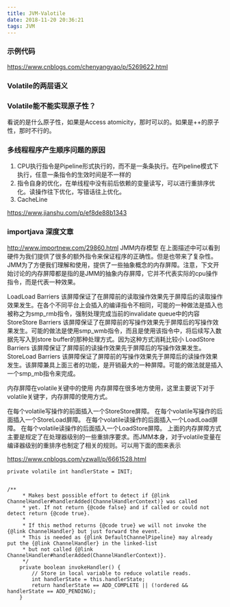 ```yaml
---
title: JVM-Valotile
date: 2018-11-20 20:36:21
tags: JVM
---
```


### 示例代码
https://www.cnblogs.com/chenyangyao/p/5269622.html

### Volatile的两层语义

### Volatile能不能实现原子性？
看说的是什么原子性，如果是Access atomicity，那时可以的。如果是++的原子性，那时不行的。


### 多线程程序产生顺序问题的原因
1. CPU执行指令是Pipeline形式执行的，而不是一条条执行。在Pipeline模式下执行，任意一条指令的生效时间是不一样的
2. 指令自身的优化，在单线程中没有前后依赖的变量读写，可以进行重排序优化。读操作往下优化，写错话往上优化。
3. CacheLine



https://www.jianshu.com/p/ef8de88b1343


### importjava 深度文章
http://www.importnew.com/29860.html
JMM内存模型
在上面描述中可以看到硬件为我们提供了很多的额外指令来保证程序的正确性。但是也带来了复杂性。JMM为了方便我们理解和使用，提供了一些抽象概念的内存屏障。注意，下文开始讨论的内存屏障都是指的是JMM的抽象内存屏障，它并不代表实际的cpu操作指令，而是代表一种效果。

LoadLoad Barriers
该屏障保证了在屏障前的读取操作效果先于屏障后的读取操作效果发生。在各个不同平台上会插入的编译指令不相同，可能的一种做法是插入也被称之为smp_rmb指令，强制处理完成当前的invalidate queue中的内容
StoreStore Barriers
该屏障保证了在屏障前的写操作效果先于屏障后的写操作效果发生。可能的做法是使用smp_wmb指令，而且是使用该指令中，将后续写入数据先写入到store buffer的那种处理方式。因为这种方式消耗比较小
LoadStore Barriers
该屏障保证了屏障前的读操作效果先于屏障后的写操作效果发生。
StoreLoad Barriers
该屏障保证了屏障前的写操作效果先于屏障后的读操作效果发生。该屏障兼具上面三者的功能，是开销最大的一种屏障。可能的做法就是插入一个smp_mb指令来完成。

内存屏障在volatile关键中的使用
内存屏障在很多地方使用，这里主要说下对于volatile关键字，内存屏障的使用方式。

在每个volatile写操作的前面插入一个StoreStore屏障。
在每个volatile写操作的后面插入一个StoreLoad屏障。
在每个volatile读操作的后面插入一个LoadLoad屏障。
在每个volatile读操作的后面插入一个LoadStore屏障。
上面的内存屏障方式主要是规定了在处理器级别的一些重排序要求。而JMM本身，对于volatile变量在编译器级别的重排序也制定了相关的规则。可以用下面的图来表示

https://www.cnblogs.com/yzwall/p/6661528.html


```
private volatile int handlerState = INIT;


/**
     * Makes best possible effort to detect if {@link ChannelHandler#handlerAdded(ChannelHandlerContext)} was called
     * yet. If not return {@code false} and if called or could not detect return {@code true}.
     *
     * If this method returns {@code true} we will not invoke the {@link ChannelHandler} but just forward the event.
     * This is needed as {@link DefaultChannelPipeline} may already put the {@link ChannelHandler} in the linked-list
     * but not called {@link ChannelHandler#handlerAdded(ChannelHandlerContext)}.
     */
    private boolean invokeHandler() {
        // Store in local variable to reduce volatile reads.
        int handlerState = this.handlerState;
        return handlerState == ADD_COMPLETE || (!ordered && handlerState == ADD_PENDING);
    }
```